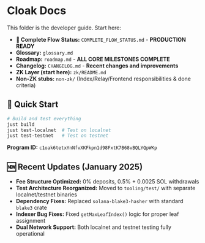 # Cloak Docs

This folder is the developer guide. Start here:

- **🎉 Complete Flow Status:** `COMPLETE_FLOW_STATUS.md` - **PRODUCTION READY**
- **Glossary:** `glossary.md`
- **Roadmap:** `roadmap.md` - **ALL CORE MILESTONES COMPLETE**
- **Changelog:** `CHANGELOG.md` - **Recent changes and improvements**
- **ZK Layer (start here):** `zk/README.md`
- **Non-ZK stubs:** `non-zk/` (Index/Relay/Frontend responsibilities & done criteria)

## 🚀 Quick Start

```bash
# Build and test everything
just build
just test-localnet  # Test on localnet
just test-testnet   # Test on testnet
```

**Program ID:** `c1oak6tetxYnNfvXKFkpn1d98FxtK7B68vBQLYQpWKp`

## 🆕 Recent Updates (January 2025)

- **Fee Structure Optimized:** 0% deposits, 0.5% + 0.0025 SOL withdrawals
- **Test Architecture Reorganized:** Moved to `tooling/test/` with separate localnet/testnet binaries
- **Dependency Fixes:** Replaced `solana-blake3-hasher` with standard `blake3` crate
- **Indexer Bug Fixes:** Fixed `getMaxLeafIndex()` logic for proper leaf assignment
- **Dual Network Support:** Both localnet and testnet testing fully operational
